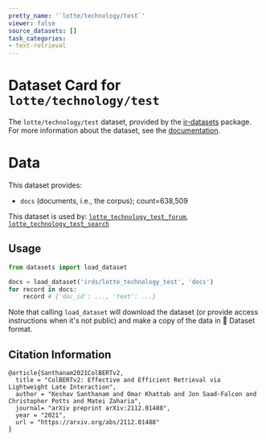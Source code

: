```yaml
---
pretty_name: '`lotte/technology/test`'
viewer: false
source_datasets: []
task_categories:
- text-retrieval
---
```


# Dataset Card for `lotte/technology/test`

The `lotte/technology/test` dataset, provided by the [ir-datasets](https://ir-datasets.com/) package.
For more information about the dataset, see the [documentation](https://ir-datasets.com/lotte#lotte/technology/test).

# Data

This dataset provides:
 - `docs` (documents, i.e., the corpus); count=638,509


This dataset is used by: [`lotte_technology_test_forum`](https://huggingface.co/datasets/irds/lotte_technology_test_forum), [`lotte_technology_test_search`](https://huggingface.co/datasets/irds/lotte_technology_test_search)


## Usage

```python
from datasets import load_dataset

docs = load_dataset('irds/lotte_technology_test', 'docs')
for record in docs:
    record # {'doc_id': ..., 'text': ...}

```

Note that calling `load_dataset` will download the dataset (or provide access instructions when it's not public) and make a copy of the
data in 🤗 Dataset format.

## Citation Information

```
@article{Santhanam2021ColBERTv2,
  title = "ColBERTv2: Effective and Efficient Retrieval via Lightweight Late Interaction",
  author = "Keshav Santhanam and Omar Khattab and Jon Saad-Falcon and Christopher Potts and Matei Zaharia", 
  journal= "arXiv preprint arXiv:2112.01488",
  year = "2021",
  url = "https://arxiv.org/abs/2112.01488"
}
```
